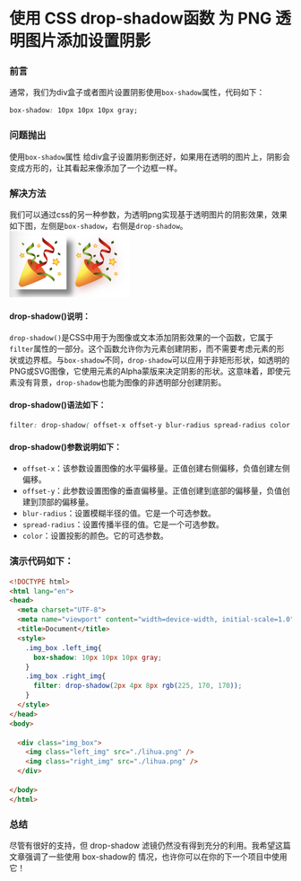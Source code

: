 # 使用 CSS drop-shadow函数 为 PNG 透明图片添加设置阴影

### 前言

通常，我们为div盒子或者图片设置阴影使用`box-shadow`属性，代码如下：

``` css
box-shadow: 10px 10px 10px gray;
```

### 问题抛出

使用`box-shadow`属性 给div盒子设置阴影倒还好，如果用在透明的图片上，阴影会变成方形的，让其看起来像添加了一个边框一样。

### 解决方法

我们可以通过css的另一种参数，为透明png实现基于透明图片的阴影效果，效果如下图，左侧是`box-shadow`，右侧是`drop-shadow`。
![01](./images/01.png)

#### drop-shadow()说明：

`drop-shadow()`是CSS中用于为图像或文本添加阴影效果的一个函数，‌它属于`filter`属性的一部分。‌这个函数允许你为元素创建阴影，‌而不需要考虑元素的形状或边界框。‌与`box-shadow`不同，‌`drop-shadow`可以应用于非矩形形状，‌如透明的PNG或SVG图像，‌它使用元素的Alpha蒙版来决定阴影的形状。‌这意味着，‌即使元素没有背景，`‌drop-shadow`也能为图像的非透明部分创建阴影。‌


#### drop-shadow()语法如下：

``` css
filter: drop-shadow( offset-x offset-y blur-radius spread-radius color )
```

#### drop-shadow()参数说明如下：

- `offset-x`：该参数设置图像的水平偏移量。正值创建右侧偏移，负值创建左侧偏移。
- `offset-y`：此参数设置图像的垂直偏移量。正值创建到底部的偏移量，负值创建到顶部的偏移量。
- `blur-radius`：设置模糊半径的值。它是一个可选参数。
- `spread-radius`：设置传播半径的值。它是一个可选参数。
- `color`：设置投影的颜色。它的可选参数。

### 演示代码如下：

``` html
<!DOCTYPE html>
<html lang="en">
<head>
  <meta charset="UTF-8">
  <meta name="viewport" content="width=device-width, initial-scale=1.0">
  <title>Document</title>
  <style>
    .img_box .left_img{
      box-shadow: 10px 10px 10px gray;
    }
    .img_box .right_img{
      filter: drop-shadow(2px 4px 8px rgb(225, 170, 170));
    }
  </style>
</head>
<body>

  <div class="img_box">
    <img class="left_img" src="./lihua.png" />
    <img class="right_img" src="./lihua.png" />
  </div>
  
</body>
</html>
```

### 总结

尽管有很好的支持，但 drop-shadow 滤镜仍然没有得到充分的利用。我希望这篇文章强调了一些使用 box-shadow的 情况，也许你可以在你的下一个项目中使用它！